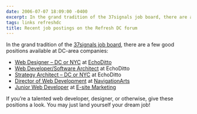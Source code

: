 ```yaml
---
date: 2006-07-07 18:09:00 -0400
excerpt: In the grand tradition of the 37signals job board, there are a few good positions available at DC-area companies.
tags: links refreshdc
title: Recent job postings on the Refresh DC forum
---
```


In the grand tradition of the [37signals job board](http://jobs.37signals.com/jobs), there are a few good positions available at DC-area companies:

- [Web Designer – DC or NYC](http://refresh-dc.org/forum/viewtopic.php?id=35) at [EchoDitto](http://www.echoditto.com/)
- [Web Developer/Software Architect](http://refresh-dc.org/forum/viewtopic.php?id=36) at EchoDitto
- [Strategy Architect – DC or NYC](http://refresh-dc.org/forum/viewtopic.php?id=37) at EchoDitto
- [Director of Web Development](http://refresh-dc.org/forum/viewtopic.php?id=38) at [NavigationArts](http://www.navigationarts.com/)
- [Junior Web Developer](http://refresh-dc.org/forum/viewtopic.php?id=39) at [E-site Marketing](http://www.esitemarketing.com/)

If you’re a talented web developer, designer, or otherwise, give these positions a look. You may just land yourself your dream job!